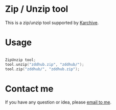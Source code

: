Zip / Unzip tool
================

This is a zip/unzip tool supported by [Karchive](https://projects.kde.org/projects/frameworks/karchive).

Usage
=====

```cpp

ZipUnzip tool;
tool.unzip("zddhub.zip", "zddhub/");
tool.zip("zddhub/", "zddhub.zip");
```

Contact me
==========

If you have any question or idea, please [email to me](mailto:zddhub@gmail.com).
